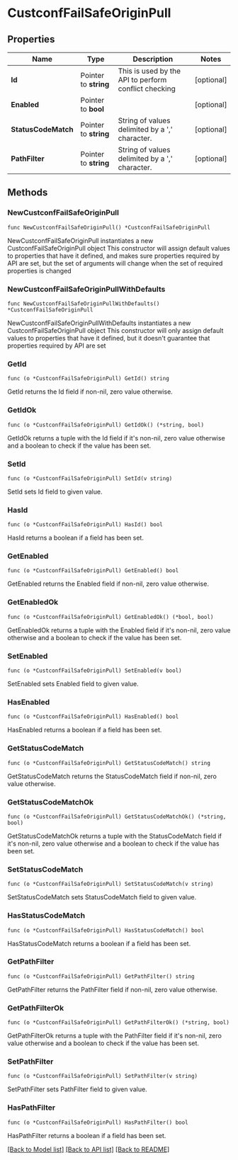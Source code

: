 # CustconfFailSafeOriginPull

## Properties

Name | Type | Description | Notes
------------ | ------------- | ------------- | -------------
**Id** | Pointer to **string** | This is used by the API to perform conflict checking | [optional] 
**Enabled** | Pointer to **bool** |  | [optional] 
**StatusCodeMatch** | Pointer to **string** | String of values delimited by a &#39;,&#39; character. | [optional] 
**PathFilter** | Pointer to **string** | String of values delimited by a &#39;,&#39; character. | [optional] 

## Methods

### NewCustconfFailSafeOriginPull

`func NewCustconfFailSafeOriginPull() *CustconfFailSafeOriginPull`

NewCustconfFailSafeOriginPull instantiates a new CustconfFailSafeOriginPull object
This constructor will assign default values to properties that have it defined,
and makes sure properties required by API are set, but the set of arguments
will change when the set of required properties is changed

### NewCustconfFailSafeOriginPullWithDefaults

`func NewCustconfFailSafeOriginPullWithDefaults() *CustconfFailSafeOriginPull`

NewCustconfFailSafeOriginPullWithDefaults instantiates a new CustconfFailSafeOriginPull object
This constructor will only assign default values to properties that have it defined,
but it doesn't guarantee that properties required by API are set

### GetId

`func (o *CustconfFailSafeOriginPull) GetId() string`

GetId returns the Id field if non-nil, zero value otherwise.

### GetIdOk

`func (o *CustconfFailSafeOriginPull) GetIdOk() (*string, bool)`

GetIdOk returns a tuple with the Id field if it's non-nil, zero value otherwise
and a boolean to check if the value has been set.

### SetId

`func (o *CustconfFailSafeOriginPull) SetId(v string)`

SetId sets Id field to given value.

### HasId

`func (o *CustconfFailSafeOriginPull) HasId() bool`

HasId returns a boolean if a field has been set.

### GetEnabled

`func (o *CustconfFailSafeOriginPull) GetEnabled() bool`

GetEnabled returns the Enabled field if non-nil, zero value otherwise.

### GetEnabledOk

`func (o *CustconfFailSafeOriginPull) GetEnabledOk() (*bool, bool)`

GetEnabledOk returns a tuple with the Enabled field if it's non-nil, zero value otherwise
and a boolean to check if the value has been set.

### SetEnabled

`func (o *CustconfFailSafeOriginPull) SetEnabled(v bool)`

SetEnabled sets Enabled field to given value.

### HasEnabled

`func (o *CustconfFailSafeOriginPull) HasEnabled() bool`

HasEnabled returns a boolean if a field has been set.

### GetStatusCodeMatch

`func (o *CustconfFailSafeOriginPull) GetStatusCodeMatch() string`

GetStatusCodeMatch returns the StatusCodeMatch field if non-nil, zero value otherwise.

### GetStatusCodeMatchOk

`func (o *CustconfFailSafeOriginPull) GetStatusCodeMatchOk() (*string, bool)`

GetStatusCodeMatchOk returns a tuple with the StatusCodeMatch field if it's non-nil, zero value otherwise
and a boolean to check if the value has been set.

### SetStatusCodeMatch

`func (o *CustconfFailSafeOriginPull) SetStatusCodeMatch(v string)`

SetStatusCodeMatch sets StatusCodeMatch field to given value.

### HasStatusCodeMatch

`func (o *CustconfFailSafeOriginPull) HasStatusCodeMatch() bool`

HasStatusCodeMatch returns a boolean if a field has been set.

### GetPathFilter

`func (o *CustconfFailSafeOriginPull) GetPathFilter() string`

GetPathFilter returns the PathFilter field if non-nil, zero value otherwise.

### GetPathFilterOk

`func (o *CustconfFailSafeOriginPull) GetPathFilterOk() (*string, bool)`

GetPathFilterOk returns a tuple with the PathFilter field if it's non-nil, zero value otherwise
and a boolean to check if the value has been set.

### SetPathFilter

`func (o *CustconfFailSafeOriginPull) SetPathFilter(v string)`

SetPathFilter sets PathFilter field to given value.

### HasPathFilter

`func (o *CustconfFailSafeOriginPull) HasPathFilter() bool`

HasPathFilter returns a boolean if a field has been set.


[[Back to Model list]](../README.md#documentation-for-models) [[Back to API list]](../README.md#documentation-for-api-endpoints) [[Back to README]](../README.md)


